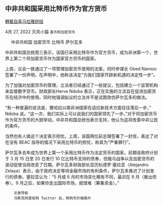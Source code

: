 
## 中非共和国采用比特币作为官方货币
[轉載自喜马拉雅财经](https://himoney.press/central-african-republic-adopts-bitcoin-as-official-currency/)

4月 27, 2022 灭共小猫 `喜币和加密货币` 

&nbsp;&nbsp;&nbsp;&nbsp;
中非共和国 加密货币 比特币 萨尔瓦多



中非共和国总统周三表示，该国已采用比特币作为官方货币，成为非洲第一个，世界上第二个将加密货币作为国家官方货币的国家。



上周，议会一致通过了一项管理加密货币使用的法案，同时参谋长 Obed Namsio 签署了一份声明，在声明中，他称该决定“为我们国家开辟新机遇的决定性一步”。



为了加强对加密货币的管理，立法者已经通过了一些提议，包括建立一个监管机构来监督数字货币。财政部长Herve Ndoba 表示，正在实施的立法旨在促进加密货币在经济中的使用。同时他强调拟议的立法并不是试图效仿萨尔瓦多的做法。



“有一种普遍的说法是，撒哈拉以南非洲国家在适应新技术方面往往落后一步，” Ndoba 说。“这一次，我们实际上可以说我们的国家领先了一步。”对于将加密货币作为官方货币的大胆举动，中非共和国总统也表示支持，他认为这将改善中非公民的条件。



当然也有人做这个决定表示担忧。上周，该国两位前总理签署了一封信，表达了对在没有 BEAC 指导的情况下采用比特币的担忧，称其为“严重罪行”。



萨尔瓦多去年成为世界上第一个采用比特币作为法定货币的国家。前期该政府计划于 3 月 15 日至 20 日发行 10 亿比特币支持的债券，但俄乌战争以及加密货币的波动促使当局改变了日期。萨尔瓦多财政部长亚历杭德罗·塞拉亚（Alejandro Zelaya）表示，由于政府决定等待金融市场的有利条件，萨尔瓦多推迟了计划发行的债券。塞拉亚认为：“5 月或 6 月的市场变化略有不同，最迟在 9 月（推出债券）。9 月之后，如果你走出国际市场，就很难（筹集资金）。”
                                                     
                     
                          
                           
                              
                                
                            
            
                              
                                
            
                              
                                


                              
                                

                                  
                          
                    

                
                
	
		文章导航
		马斯克同意收购 Twitter 后，狗狗币价格飙升

